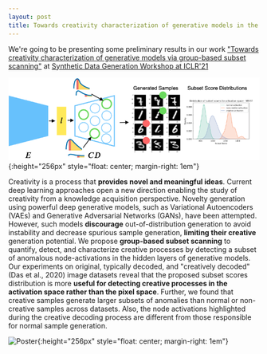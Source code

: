 ```yaml
---
layout: post
title: Towards creativity characterization of generative models in the Activation Space
---
```


We're going to be presenting some preliminary results in our work ["Towards creativity characterization of generative models via group-based subset scanning"](https://arxiv.org/pdf/2104.00479.pdf) at [Synthetic Data Generation Workshop at ICLR'21](https://sdg-quality-privacy-bias.github.io/papers/)

![Overview](/public/post/overview.png){:height="256px" style="float: center; margin-right: 1em"}

Creativity is a process that  **provides novel and meaningful ideas**. Current deep learning approaches open a new direction enabling the study of creativity from a knowledge acquisition perspective. Novelty generation using powerful deep generative models, such as Variational Autoencoders (VAEs) and Generative Adversarial Networks (GANs), have been attempted. 
However, such models **discourage** out-of-distribution generation to avoid instability and decrease spurious sample generation, **limiting their creative** generation potential. We propose **group-based subset scanning** to quantify, detect, and characterize creative processes by detecting a subset of anomalous node-activations in the hidden layers of generative models. Our experiments on original, typically decoded, and "creatively decoded" (Das et al., 2020) image datasets reveal that the proposed subset scores distribution is more **useful for detecting creative processes in the activation space rather than the pixel space**. Further, we found that creative samples generate larger subsets of anomalies than normal or non-creative samples across datasets. Also, the node activations highlighted during the creative decoding process
are different from those responsible for normal sample generation.

![Poster](/public/post/output.gif){:height="256px" style="float: center; margin-right: 1em"}

